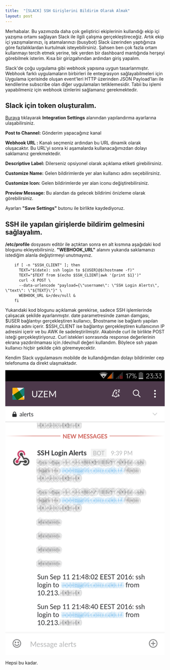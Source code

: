 ```yaml
---
title:  "[SLACK] SSH Girişlerini Bildirim Olarak Almak"
layout: post
---
```


Merhabalar.
Bu yazımızda daha çok geliştirici ekiplerinin kullandığı ekip içi yazışma ortamı sağlayan Slack ile ilgili çalışma gerçekleştireceğiz.
Artık ekip içi yazışmalarınızı, iş atamalarınızı (busybot) Slack üzerinden yaptığınıza göre fazlalıklardan kurtulmak isteyebilirsiniz. Şahsen ben çok fazla ortam kullanmayı tercih etmek yerine, tek yerden bir dashboard mantığında herşeyi görebilmek isterim. Kısa bir girizgahından ardından giriş yapalım.


Slack'de çoğu uygulama gibi webhook yapısına uygun tasarlanmıştır. Webhook farklı uygulamaların birbirleri ile entegrasyon sağlayabilmeleri için Uygulama içerisinde oluşan event'leri HTTP üzerinden JSON Payload'ları ile kendilerine subscribe olan diğer uygulamaları tetiklemesidir. Tabii bu işlemi yapabilmeniz için webhook izinlerini sağlamanız gerekmektedir.

## Slack için token oluşturalım.

[Buraya](https://api.slack.com/incoming-webhooks) tıklayarak **Integration Settings** alanından yapılandırma ayarlarına ulaşabilirsiniz.

**Post to Channel:** Gönderim yapacağınız kanal

**Webhook URL :** Kanalı seçmeniz ardından bu URL dinamik olarak oluşacaktır. Bu URL'yi sonra ki aşamalarda kullanacağımızdan dolayı saklamanız gerekmektedir.

**Descriptive Label:** Dilerseniz opsiyonel olarak açıklama etiketi girebilirsiniz.

**Customize Name:** Gelen bildirimlerde yer alan kullanıcı adını seçebilirsiniz.

**Customize Icon:** Gelen bildirimlerde yer alan iconu değiştirebilirsiniz.

**Preview Message:** Bu alandan da gelecek bildirimi önizleme olarak görebilirsiniz.

Ayarları **"Save Settings"** butonu ile birlikte kaydediyoruz.

## SSH ile yapılan girişlerde bildirim gelmesini sağlayalım.

**/etc/profile** dosyasını editör ile açtıktan sonra en alt kısmına aşağıdaki kod blogunu ekleyebilirsiniz. **"WEBHOOK_URL"** alanını yukarıda saklamanızı istediğim alanla değiştirmeyi unutmayınız.

        if [ -n "$SSH_CLIENT" ]; then
          TEXT="$(date): ssh login to ${USER}@$(hostname -f)"
          TEXT="$TEXT from $(echo $SSH_CLIENT|awk '{print $1}')"
          curl -X POST \
          --data-urlencode "payload={\"username\": \"SSH Login Alerts\", \"text\": \"${TEXT}\"}" \
          WEBHOOK_URL &>/dev/null &
        fi


Yukarıdaki kod blogunu açıklamak gerekirse, sadece SSH işlemlerinde çalışacak şekilde ayarlanmıştır. date parametresinde zaman damgası, $USER bağlantıyı gerçekleştiren kullanıcı, $hostname ise bağlantı yapılan makina adını içerir. $SSH_CLIENT ise bağlantıyı gerçekleştiren kullanıcının IP adresini içerir ve bu AWK ile sadeleştirilmiştir. Akabinde curl ile birlikte POST isteği gerçekleştiriyoruz. Curl istekleri sonrasında response değerlerinin ekrana yazdırılmaması için /dev/null değeri kullandım. Böylece ssh yapan kullanıcı hiçbir şekilde çıktı göremeyecektir.

Kendim Slack uygulamasını mobilde de kullandığımdan dolayı bildirimler cep telefonuma da direkt ulaşmaktadır.

![](/assets/images/slack-bildirimi.png)

Hepsi bu kadar.
